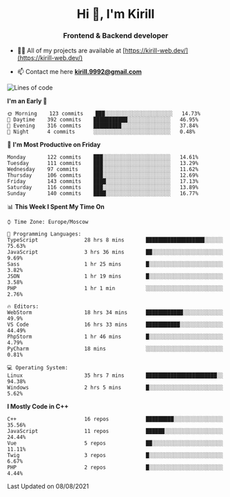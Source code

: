 <h1 align="center">Hi 👋, I'm Kirill</h1>
<h3 align="center">Frontend & Backend developer</h3>

- 👨‍💻 All of my projects are available at [https://kirill-web.dev/](https://kirill-web.dev/)

- 📫 Contact me here **kirill.9992@gmail.com**











<!--START_SECTION:waka-->
![Lines of code](https://img.shields.io/badge/From%20Hello%20World%20I%27ve%20Written-146240%20lines%20of%20code-blue)

**I'm an Early 🐤** 

```text
🌞 Morning    123 commits    ███░░░░░░░░░░░░░░░░░░░░░░   14.73% 
🌆 Daytime    392 commits    ███████████░░░░░░░░░░░░░░   46.95% 
🌃 Evening    316 commits    █████████░░░░░░░░░░░░░░░░   37.84% 
🌙 Night      4 commits      ░░░░░░░░░░░░░░░░░░░░░░░░░   0.48%

```
📅 **I'm Most Productive on Friday** 

```text
Monday       122 commits    ███░░░░░░░░░░░░░░░░░░░░░░   14.61% 
Tuesday      111 commits    ███░░░░░░░░░░░░░░░░░░░░░░   13.29% 
Wednesday    97 commits     ███░░░░░░░░░░░░░░░░░░░░░░   11.62% 
Thursday     106 commits    ███░░░░░░░░░░░░░░░░░░░░░░   12.69% 
Friday       143 commits    ████░░░░░░░░░░░░░░░░░░░░░   17.13% 
Saturday     116 commits    ███░░░░░░░░░░░░░░░░░░░░░░   13.89% 
Sunday       140 commits    ████░░░░░░░░░░░░░░░░░░░░░   16.77%

```


📊 **This Week I Spent My Time On** 

```text
⌚︎ Time Zone: Europe/Moscow

💬 Programming Languages: 
TypeScript               28 hrs 8 mins       ███████████████████░░░░░░   75.63% 
JavaScript               3 hrs 36 mins       ██░░░░░░░░░░░░░░░░░░░░░░░   9.69% 
Sass                     1 hr 25 mins        █░░░░░░░░░░░░░░░░░░░░░░░░   3.82% 
JSON                     1 hr 19 mins        █░░░░░░░░░░░░░░░░░░░░░░░░   3.58% 
PHP                      1 hr 1 min          ░░░░░░░░░░░░░░░░░░░░░░░░░   2.76%

🔥 Editors: 
WebStorm                 18 hrs 34 mins      ████████████░░░░░░░░░░░░░   49.9% 
VS Code                  16 hrs 33 mins      ███████████░░░░░░░░░░░░░░   44.49% 
PhpStorm                 1 hr 46 mins        █░░░░░░░░░░░░░░░░░░░░░░░░   4.79% 
PyCharm                  18 mins             ░░░░░░░░░░░░░░░░░░░░░░░░░   0.81%

💻 Operating System: 
Linux                    35 hrs 7 mins       ███████████████████████░░   94.38% 
Windows                  2 hrs 5 mins        █░░░░░░░░░░░░░░░░░░░░░░░░   5.62%

```

**I Mostly Code in C++** 

```text
C++                      16 repos            █████████░░░░░░░░░░░░░░░░   35.56% 
JavaScript               11 repos            ██████░░░░░░░░░░░░░░░░░░░   24.44% 
Vue                      5 repos             ██░░░░░░░░░░░░░░░░░░░░░░░   11.11% 
Twig                     3 repos             █░░░░░░░░░░░░░░░░░░░░░░░░   6.67% 
PHP                      2 repos             █░░░░░░░░░░░░░░░░░░░░░░░░   4.44%

```



 Last Updated on 08/08/2021
<!--END_SECTION:waka-->
